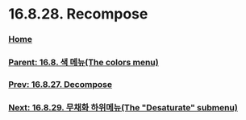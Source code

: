 # 16.8.28. Recompose

### [Home](./00-home.md)
### [Parent: 16.8. 색 메뉴(The colors menu)](./16-08-00-the-colors-menu.md)
### [Prev: 16.8.27. Decompose](./16-08-27-decompose.md)
### [Next: 16.8.29. 무채화 하위메뉴(The "Desaturate" submenu)](./16-08-29-the-desaturate-submenu.md)
